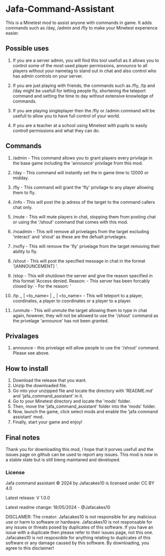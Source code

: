 # Jafa-Command-Assistant
This is a Minetest mod to assist anyone with commands in game. It adds commands such as /day, /admin and /fly to make your Minetest experience easier.
## Possible uses
1. If you are a server admin, you will find this tool usefull as it allows you to control some of the most used player permissions, announce to all players without your nametag to stand out in chat and also control who has admin controls on your server.

2. If you are just playing with friends, the commands such as /fly, /tp and /day might be usefull for letting people fly, shortening the teleport command and setting the time to day without extensive knowledge of commands.

3. If you are playing singleplayer then the /fly or /admin command will be usefull to allow you to have full control of your world.

4. If you are a teacher at a school using Minetest with pupils to easily controll permissions and what they can do.
## Commands
1. /admin <Target> - This command allows you to grant players every privilage in the base game including the 'announce' privilage from this mod.

2. /day - This command will instantly set the in game time to 12000 or midday.

3. /fly <Target> - This command will grant the 'fly' privilage to any player allowing them to fly.

4. /info <Target> - This will post the ip adress of the target to the command callers chat only.

5. /mute <Target> - This will mute players in chat, stopping them from posting chat or using the '/shout' command that comes with this mod.

6. /noadmin <Target> - This will remove all privelages from the target excluding 'interact' and 'shout' as these are the defualt privelages.

7. /nofly <Target> - This will remove the 'fly' privelage from the target removing their ability to fly.

8. /shout <Message> - This will post the specified message in chat in the format '[ANNOUNCEMENT] <message>'.

9. /stop <Reason> - This will shutdown the server and give the reason specified in this format 'Access denied. Reason:  - This server has been forcably closed by: <command callers name> -  For the reason: <specified reason>'

10. /tp <X>,<Y>,<Z> | <to_name> | <name> <X>,<Y>,<Z> | <name> <to_name> - This will teleport to a player, coordinates, a player to coordinates or a player to a player.

11. /unmute <Target> - This will unmute the target allowing them to type in chat again, however, they will not be allowed to use the '/shout' command as the privelage 'announce' has not been granted.
## Privalages
1. announce - this privelage will allow people to use the '/shout' command. Please see above.
## How to install
1. Download the release that you want.
2. Unzip the downloaded file.
3. Go into your unzipped file and locate the directory with 'README.md' and 'jafa_command_assistant' in it.
4. Go to your Minetest directory and locate the 'mods' folder.
5. Then, move the 'jafa_command_assistant' folder into the 'mods' folder.
6. Now, launch the game, click select mods and enable the 'jafa command assistant' mod.
7. Finally, start your game and enjoy!
## Final notes
Thank you for downloading this mod, I hope that it porves usefull and the issues page on github can be used to report any issues. This mod is now in a stable state but is still bieng maintaned and developed.
### License
Jafa command assistant © 2024 by Jafacakes10 is licensed under CC BY 4.0 

Latest release: V 1.0.0

Latest readme change: 18/05/2024 - @Jafacakes10

DISCLAMER:
The creator: Jafacakes10 is not responsible for any malicious use or harm to software or hardware. Jafacakes10 is not responsable for any issues or threats posed by duplicates of this software. If you have an issue with a duplicate then please refer to their issues page, not this one. Jafacakes10 is not resposnible for anything relating to duplicates of this software or any damage caused by this software. By downloading, you agree to this disclaimer!
